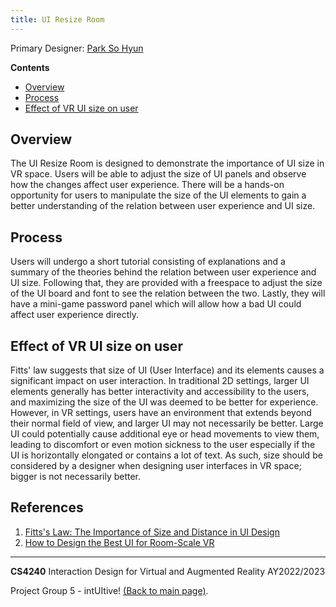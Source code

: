 ```yaml
---
title: UI Resize Room
---
```


Primary Designer: [Park So Hyun](https://github.com/sallysohyun)

**Contents**
- [Overview](#overview)
- [Process](#process)
- [Effect of VR UI size on user](#Effect-of-VR-UI-size-on-user)

## Overview
The UI Resize Room is designed to demonstrate the importance of UI size in VR space. Users will be able to adjust the size of UI panels and observe how the changes affect user experience. There will be a hands-on opportunity for users to manipulate the size of the UI elements to gain a better understanding of the relation between user experience and UI size.

## Process
Users will undergo a short tutorial consisting of explanations and a summary of the theories behind the relation between user experience and UI size. Following that, they are provided with a freespace to adjust the size of the UI board and font to see the relation between the two. Lastly, they will have a mini-game password panel which will allow how a bad UI could affect user experience directly. 

## Effect of VR UI size on user
Fitts' law suggests that size of UI (User Interface) and its elements causes a significant impact on user interaction. In traditional 2D settings, larger UI elements generally has better interactivity and accessibility to the users, and maximizing the size of the UI was deemed to be better for experience. However, in VR settings, users have an environment that extends beyond their normal field of view, and larger UI may not necessarily be better. Large UI could potentially cause additional eye or head movements to view them, leading to discomfort or even motion sickness to the user especially if the UI is horizontally elongated or contains a lot of text. As such, size should be considered by a designer when designing user interfaces in VR space; bigger is not necessarily better. 


## References
1. [Fitts's Law: The Importance of Size and Distance in UI Design](https://www.interaction-design.org/literature/article/fitts-s-law-the-importance-of-size-and-distance-in-ui-design)
2. [How to Design the Best UI for Room-Scale VR](https://www.valtech.com/blog/how-to-design-the-best-ui-for-room-scale-vr/)

---
**CS4240** Interaction Design for Virtual and Augmented Reality AY2022/2023
 
Project Group 5 - intUItive! [(Back to main page)](../README.md).